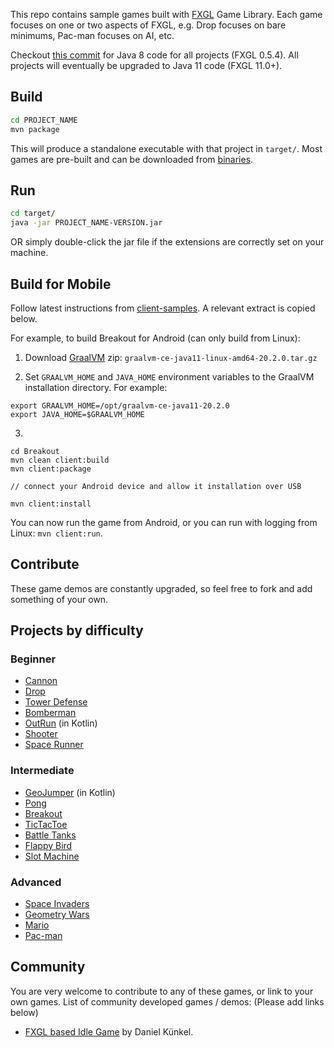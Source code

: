 This repo contains sample games built with <a href="https://github.com/AlmasB/FXGL">FXGL</a> Game Library.
Each game focuses on one or two aspects of FXGL, e.g. Drop focuses on bare minimums, Pac-man focuses on AI, etc.

Checkout [this commit](https://github.com/AlmasB/FXGLGames/commit/a0821c76ba4a7a64dba4f9ec6f182827d909561c) for Java 8 code for all projects (FXGL 0.5.4).
All projects will eventually be upgraded to Java 11 code (FXGL 11.0+).

## Build
```bash
cd PROJECT_NAME
mvn package
```
This will produce a standalone executable with that project in <code>target/</code>.
Most games are pre-built and can be downloaded from [binaries](binaries).

## Run
```bash
cd target/
java -jar PROJECT_NAME-VERSION.jar
```
OR simply double-click the jar file if the extensions are correctly set on your machine.

## Build for Mobile

Follow latest instructions from [client-samples](https://github.com/gluonhq/client-samples#build-and-run-the-samples). A relevant extract is copied below.

For example, to build Breakout for Android (can only build from Linux):

1. Download [GraalVM](https://github.com/graalvm/graalvm-ce-builds/releases/tag/vm-20.2.0) zip: `graalvm-ce-java11-linux-amd64-20.2.0.tar.gz`

2. Set `GRAALVM_HOME` and `JAVA_HOME` environment variables to the GraalVM installation directory. For example:

```
export GRAALVM_HOME=/opt/graalvm-ce-java11-20.2.0
export JAVA_HOME=$GRAALVM_HOME
```   

3.

```
cd Breakout
mvn clean client:build
mvn client:package

// connect your Android device and allow it installation over USB

mvn client:install
```

You can now run the game from Android, or you can run with logging from Linux: `mvn client:run`.

## Contribute

These game demos are constantly upgraded, so feel free to fork and add something of your own.

## Projects by difficulty

### Beginner

* [Cannon](Cannon)
* [Drop](Drop)
* [Tower Defense](TowerDefense)
* [Bomberman](Bomberman)
* [OutRun](OutRun) (in Kotlin)
* [Shooter](Shooter)
* [Space Runner](SpaceRunner)

### Intermediate

* [GeoJumper](GeoJumper) (in Kotlin)
* [Pong](Pong)
* [Breakout](Breakout)
* [TicTacToe](TicTacToe)
* [Battle Tanks](BattleTanks)
* [Flappy Bird](FlappyBird)
* [Slot Machine](SlotMachine)

### Advanced

* [Space Invaders](SpaceInvaders)
* [Geometry Wars](GeometryWars)
* [Mario](Mario)
* [Pac-man](Pacman)

## Community

You are very welcome to contribute to any of these games, or link to your own games.
List of community developed games / demos: (Please add links below)

* [FXGL based Idle Game](https://github.com/softknk/softknk.io) by Daniel Künkel.
